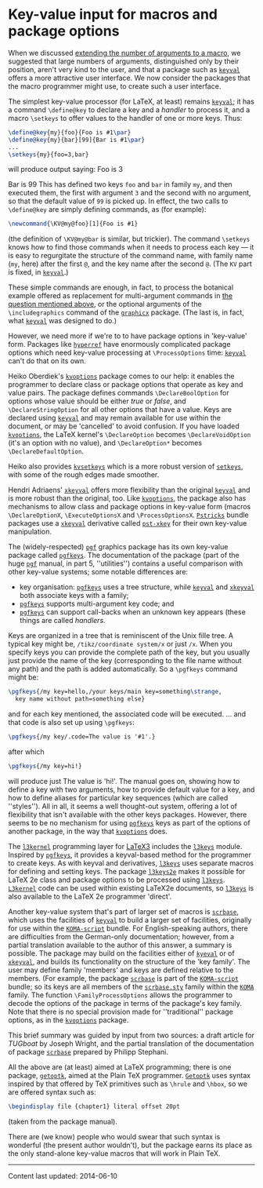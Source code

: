# Key-value input for macros and package options

When we discussed 
[extending the number of arguments to a macro](./FAQ-moren9.html), we
suggested that large numbers of arguments, distinguished only by their
position, aren't very kind to the user, and that a package such as
[`keyval`](http://ctan.org/pkg/keyval) offers a more attractive user interface.  We now
consider the packages that the macro programmer might use, to create
such a user interface.

The simplest key-value processor (for LaTeX, at least) remains
[`keyval`](http://ctan.org/pkg/keyval); it has a command `\define@key` to declare a key
and a _handler_ to process it, and a macro `\setkeys` to offer
values to the handler of one or more keys.  Thus:
```latex
\define@key{my}{foo}{Foo is #1\par}
\define@key{my}{bar}[99]{Bar is #1\par}
...
\setkeys{my}{foo=3,bar}
```
will produce output saying:
  Foo is 3

  Bar is 99
This has defined two keys `foo` and `bar` in family
`my`, and then executed them, the first with argument
`3` and the second with no argument, so that the default
value of `99` is picked up.  In effect, the two calls to
`\define@key` are simply defining commands, as (for example):
```latex
\newcommand{\KV@my@foo}[1]{Foo is #1}
```
(the definition of `\KV@my@bar` is similar, but trickier).  The
command `\setkeys` knows how to find those commands when it needs to
process each key&nbsp;&mdash; it is easy to regurgitate the structure of the
command name, with family name (`my`, here) after the first
`@`, and the key name after the second `@`.  (The
`KV` part is fixed, in [`keyval`](http://ctan.org/pkg/keyval).)

These simple commands are enough, in fact, to process the botanical
example offered as replacement for multi-argument commands in 
[the question mentioned above](./FAQ-moren9.html), or the
optional arguments of the `\includegraphics` command of the
[`graphicx`](http://ctan.org/pkg/graphicx) package.  (The last is, in fact, what
[`keyval`](http://ctan.org/pkg/keyval) was designed to do.)

However, we need more if we're to to have package options in
'key-value' form.  Packages like [`hyperref`](http://ctan.org/pkg/hyperref) have enormously
complicated package options which need key-value processing at
`\ProcessOptions` time: [`keyval`](http://ctan.org/pkg/keyval) can't do that on its own.

Heiko Oberdiek's [`kvoptions`](http://ctan.org/pkg/kvoptions) package comes to our help: it
enables the programmer to declare class or package options that
operate as key and value pairs.  The package defines commands
`\DeclareBoolOption` for options whose value should be either
_true_ or _false_, and `\DeclareStringOption` for all
other options that have a value.  Keys are declared using
[`keyval`](http://ctan.org/pkg/keyval) and may remain available for use within the document,
or may be 'cancelled' to avoid confusion.  If you have loaded
[`kvoptions`](http://ctan.org/pkg/kvoptions), the LaTeX kernel's `\DeclareOption` becomes
`\DeclareVoidOption` (it's an option with no value), and
`\DeclareOption*` becomes `\DeclareDefaultOption`.

Heiko also provides [`kvsetkeys`](http://ctan.org/pkg/kvsetkeys) which is a more robust version
of [`setkeys`](http://ctan.org/pkg/setkeys), with some of the rough edges made smoother.

Hendri Adriaens' [`xkeyval`](http://ctan.org/pkg/xkeyval) offers more flexibility than
the original [`keyval`](http://ctan.org/pkg/keyval) and is more robust than the original,
too.  Like [`kvoptions`](http://ctan.org/pkg/kvoptions), the package also has mechanisms to
allow class and package options in key-value form (macros
`\DeclareOptionX`, `\ExecuteOptionsX` and `\ProcessOptionsX`.
[`Pstricks`](http://ctan.org/pkg/Pstricks) bundle packages use a [`xkeyval`](http://ctan.org/pkg/xkeyval) derivative
called [`pst-xkey`](http://ctan.org/pkg/pst-xkey) for their own key-value manipulation.

The (widely-respected) [`pgf`](http://ctan.org/pkg/pgf) graphics package has its own
key-value package called [`pgfkeys`](http://ctan.org/pkg/pgfkeys).  The documentation of the
package (part of the huge [`pgf`](http://ctan.org/pkg/pgf) manual, in part 5,
''utilities'') contains a useful comparison with other key-value
systems; some notable differences are:
  

-  key organisation: [`pgfkeys`](http://ctan.org/pkg/pgfkeys) uses a tree structure, while
    [`keyval`](http://ctan.org/pkg/keyval) and [`xkeyval`](http://ctan.org/pkg/xkeyval) both associate keys with a family;
-  [`pgfkeys`](http://ctan.org/pkg/pgfkeys) supports multi-argument key code; and
-  [`pgfkeys`](http://ctan.org/pkg/pgfkeys) can support call-backs when an unknown key
    appears (these things are called _handlers_.

Keys are organized in a tree that is reminiscent of the Unix fille
tree.  A typical key might be, `/tikz/coordinate system/x` or
just `/x`.  When you specify keys you can provide the complete
path of the key, but you usually just provide the name of the key
(corresponding to the file name without any path) and the path is
added automatically.  So a `\pgfkeys` command might be:
<!-- {% raw %} -->
```latex
\pgfkeys{/my key=hello,/your keys/main key=something\strange,
  key name without path=something else}
```
<!-- {% endraw %} -->
and for each key mentioned, the associated code will be executed.
&hellip; and that code is also set up using `\pgfkeys`:
```latex
\pgfkeys{/my key/.code=The value is '#1'.}
```
after which
```latex
\pgfkeys{/my key=hi!}
```
will produce just
  The value is 'hi!'.
The manual goes on, showing how to define a key with two arguments,
how to provide default value for a key, and how to define aliases for
particular key sequences (which are called ''styles'').  All in all,
it seems a well thought-out system, offering a lot of flexibility that
isn't available with the other keys packages.  However, there seems to
be no mechanism for using [`pgfkeys`](http://ctan.org/pkg/pgfkeys) keys as part of the
options of another package, in the way that [`kvoptions`](http://ctan.org/pkg/kvoptions) does.

The [`l3kernel`](http://ctan.org/pkg/l3kernel) programming layer for [LaTeX3](./FAQ-LaTeX3.html)
includes the [`l3keys`](http://ctan.org/pkg/l3keys) module.  Inspired by [`pgfkeys`](http://ctan.org/pkg/pgfkeys),
it provides a keyval-based method for the programmer to create keys.
As with keyval and derivatives, [`l3keys`](http://ctan.org/pkg/l3keys) uses separate macros
for defining and setting keys.  The package [`l3keys2e`](http://ctan.org/pkg/l3keys2e) makes
it possible for LaTeX 2e class and package
options to be processed using [`l3keys`](http://ctan.org/pkg/l3keys). [`L3kernel`](http://ctan.org/pkg/L3kernel)
code can be used within existing LaTeX2e documents, so
[`l3keys`](http://ctan.org/pkg/l3keys) is also available to the LaTeX 2e programmer 'direct'.

Another key-value system that's part of larger set of macros is
[`scrbase`](http://ctan.org/pkg/scrbase), which uses the facilities of [`keyval`](http://ctan.org/pkg/keyval) to
build a larger set of facilities, originally for use within the
[`KOMA-script`](http://ctan.org/pkg/KOMA-script) bundle.  For English-speaking authors, there are
difficulties from the German-only documentation; however, from a
partial translation available to the author of this answer, a summary
is possible.  The package may build on the facilities either of
[`kyeval`](http://ctan.org/pkg/kyeval) or of [`xkeyval`](http://ctan.org/pkg/xkeyval), and builds its functionality
on the structure of the 'key family'.  The user may define family
'members' and keys are defined relative to the members.  (For example,
the package [`scrbase`](http://ctan.org/pkg/scrbase) is part of the [`KOMA-script`](http://ctan.org/pkg/KOMA-script)
bundle; so its keys are all members of the [`scrbase.sty`](http://ctan.org/pkg/scrbase.sty)
family within the [`KOMA`](http://ctan.org/pkg/KOMA) family.  The function
`\FamilyProcessOptions` allows the programmer to decode the options
of the package in terms of the package's key family.  Note that there
is no special provision made for ''traditional'' package options, as
in the [`kvoptions`](http://ctan.org/pkg/kvoptions) package.

This brief summary was guided by input from two sources: a draft article
for _TUGboat_ by Joseph Wright, and the partial translation of the
documentation of package [`scrbase`](http://ctan.org/pkg/scrbase) prepared by Philipp
Stephani.

All the above are (at least) aimed at LaTeX programming; there is
one package, [`getoptk`](http://ctan.org/pkg/getoptk), aimed at the Plain TeX programmer.
[`Getoptk`](http://ctan.org/pkg/Getoptk) uses syntax inspired by that offered by TeX
primitives such as `\hrule` and `\hbox`, so we are offered
syntax such as:
```latex
\begindisplay file {chapter1} literal offset 20pt
```
(taken from the package manual).

There are (we know) people who would swear that such syntax is
wonderful (the present author wouldn't), but the package earns its
place as the only stand-alone key-value macros that will work in Plain TeX.


----

Content last updated: 2014-06-10
